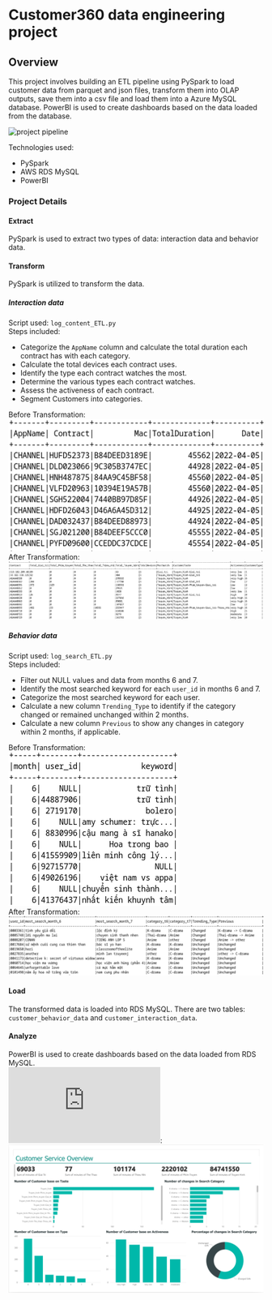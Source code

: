 # Customer360 data engineering project

## Overview
This project involves building an ETL pipeline using PySpark to load customer data from parquet and json files, transform them into OLAP outputs, save them into a csv file and load them into a Azure MySQL database. PowerBI is used to create dashboards based on the data loaded from the database.

![project pipeline]([https://github.com/hien2706/Customer360/blob/main/pictures/Customer360_data_pipeline.png](https://github.com/hien2706/Customer360/blob/main/pictures/ETL_pipeline_new.png))

Technologies used:
- PySpark
- AWS RDS MySQL
- PowerBI

### Project Details

#### Extract
PySpark is used to extract two types of data: interaction data and behavior data.

#### Transform
PySpark is utilized to transform the data.
##### Interaction data
Script used: `log_content_ETL.py` \
Steps included:
- Categorize the `AppName` column and calculate the total duration each contract has with each category.
- Calculate the total devices each contract uses.
- Identify the type each contract watches the most.
- Determine the various types each contract watches.
- Assess the activeness of each contract.
- Segment Customers into categories.

Before Transformation:\
![interaction_data_before](https://github.com/hien2706/Customer360/blob/main/pictures/interaction_data_before.png)\
After Transformation:\
![interaction_data_after](https://github.com/hien2706/Customer360/blob/main/pictures/interaction_data_after.png)

##### Behavior data
Script used: `log_search_ETL.py` \
Steps included:
- Filter out NULL values and data from months 6 and 7.
- Identify the most searched keyword for each `user_id` in months 6 and 7.
- Categorize the most searched keyword for each user.
- Calculate a new column `Trending_Type` to identify if the category changed or remained unchanged within 2 months.
- Calculate a new column `Previous` to show any changes in category within 2 months, if applicable.
  
Before Transformation:\
![behavior_data_before](https://github.com/hien2706/Customer360/blob/main/pictures/behavior_data_before.png)\
After Transformation:\
![behavior_data_after](https://github.com/hien2706/Customer360/blob/main/pictures/behavior_data_after.png)
#### Load
The transformed data is loaded into RDS MySQL. There are two tables: `customer_behavior_data` and `customer_interaction_data`.

#### Analyze
PowerBI is used to create dashboards based on the data loaded from RDS MySQL.\
![Dashboard](https://github.com/hien2706/Customer360/blob/main/pictures/customer_data.pdf):\
![DashBoard](https://github.com/hien2706/Customer360/blob/main/pictures/dashboard.png)
